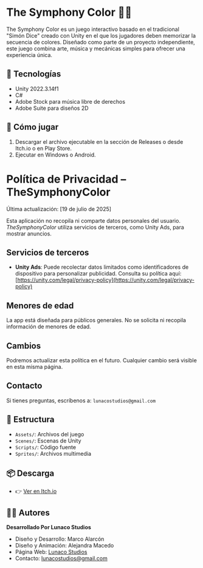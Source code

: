 # The Symphony Color 🎵🎨

The Symphony Color es un juego interactivo basado en el tradicional "Simón Dice" creado con Unity en el que los jugadores deben memorizar la secuencia de colores. Diseñado como parte de un proyecto independiente, este juego combina arte, música y mecánicas simples para ofrecer una experiencia única.

## 🔧 Tecnologías
- Unity 2022.3.14f1
- C#
- Adobe Stock para música libre de derechos
- Adobe Suite para diseños 2D

## 🚀 Cómo jugar
1. Descargar el archivo ejecutable en la sección de Releases o desde Itch.io o en Play Store.
2. Ejecutar en Windows o Android.

# Política de Privacidad – TheSymphonyColor

Última actualización: [19 de julio de 2025]

Esta aplicación no recopila ni comparte datos personales del usuario. *TheSymphonyColor* utiliza servicios de terceros, como Unity Ads, para mostrar anuncios.

## Servicios de terceros

- **Unity Ads**: Puede recolectar datos limitados como identificadores de dispositivo para personalizar publicidad. Consulta su política aquí: [https://unity.com/legal/privacy-policy](https://unity.com/legal/privacy-policy)

## Menores de edad

La app está diseñada para públicos generales. No se solicita ni recopila información de menores de edad.

## Cambios

Podremos actualizar esta política en el futuro. Cualquier cambio será visible en esta misma página.

## Contacto

Si tienes preguntas, escríbenos a: `lunacostudios@gmail.com`


## 📂 Estructura
- `Assets/`: Archivos del juego
- `Scenes/`: Escenas de Unity
- `Scripts/`: Código fuente
- `Sprites/`: Archivos multimedia

## 📦 Descarga
- 👉 [Ver en Itch.io](https://cocuss.itch.io/the-symphony-color)

## 🧑‍💻 Autores
**Desarrollado Por Lunaco Studios**
- Diseño y Desarrollo: Marco Alarcón
- Diseño y Animación: Alejandra Macedo
- Página Web: [Lunaco Studios](https://lunacostudios29.wordpress.com/)  
- Contacto: [lunacostudios@gmail.com](mailto:lunacostudios@gmail.com)
